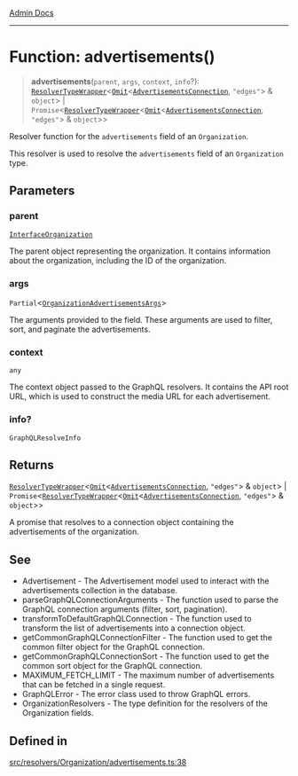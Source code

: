 [Admin Docs](/)

***

# Function: advertisements()

> **advertisements**(`parent`, `args`, `context`, `info`?): [`ResolverTypeWrapper`](../../../../types/generatedGraphQLTypes/type-aliases/ResolverTypeWrapper.md)\<[`Omit`](../../../../types/generatedGraphQLTypes/type-aliases/Omit.md)\<[`AdvertisementsConnection`](../../../../types/generatedGraphQLTypes/type-aliases/AdvertisementsConnection.md), `"edges"`\> & `object`\> \| `Promise`\<[`ResolverTypeWrapper`](../../../../types/generatedGraphQLTypes/type-aliases/ResolverTypeWrapper.md)\<[`Omit`](../../../../types/generatedGraphQLTypes/type-aliases/Omit.md)\<[`AdvertisementsConnection`](../../../../types/generatedGraphQLTypes/type-aliases/AdvertisementsConnection.md), `"edges"`\> & `object`\>\>

Resolver function for the `advertisements` field of an `Organization`.

This resolver is used to resolve the `advertisements` field of an `Organization` type.

## Parameters

### parent

[`InterfaceOrganization`](../../../../models/Organization/interfaces/InterfaceOrganization.md)

The parent object representing the organization. It contains information about the organization, including the ID of the organization.

### args

`Partial`\<[`OrganizationAdvertisementsArgs`](../../../../types/generatedGraphQLTypes/type-aliases/OrganizationAdvertisementsArgs.md)\>

The arguments provided to the field. These arguments are used to filter, sort, and paginate the advertisements.

### context

`any`

The context object passed to the GraphQL resolvers. It contains the API root URL, which is used to construct the media URL for each advertisement.

### info?

`GraphQLResolveInfo`

## Returns

[`ResolverTypeWrapper`](../../../../types/generatedGraphQLTypes/type-aliases/ResolverTypeWrapper.md)\<[`Omit`](../../../../types/generatedGraphQLTypes/type-aliases/Omit.md)\<[`AdvertisementsConnection`](../../../../types/generatedGraphQLTypes/type-aliases/AdvertisementsConnection.md), `"edges"`\> & `object`\> \| `Promise`\<[`ResolverTypeWrapper`](../../../../types/generatedGraphQLTypes/type-aliases/ResolverTypeWrapper.md)\<[`Omit`](../../../../types/generatedGraphQLTypes/type-aliases/Omit.md)\<[`AdvertisementsConnection`](../../../../types/generatedGraphQLTypes/type-aliases/AdvertisementsConnection.md), `"edges"`\> & `object`\>\>

A promise that resolves to a connection object containing the advertisements of the organization.

## See

 - Advertisement - The Advertisement model used to interact with the advertisements collection in the database.
 - parseGraphQLConnectionArguments - The function used to parse the GraphQL connection arguments (filter, sort, pagination).
 - transformToDefaultGraphQLConnection - The function used to transform the list of advertisements into a connection object.
 - getCommonGraphQLConnectionFilter - The function used to get the common filter object for the GraphQL connection.
 - getCommonGraphQLConnectionSort - The function used to get the common sort object for the GraphQL connection.
 - MAXIMUM_FETCH_LIMIT - The maximum number of advertisements that can be fetched in a single request.
 - GraphQLError - The error class used to throw GraphQL errors.
 - OrganizationResolvers - The type definition for the resolvers of the Organization fields.

## Defined in

[src/resolvers/Organization/advertisements.ts:38](https://github.com/Suyash878/talawa-api/blob/cfd688207611ba245c99edd8dbaccb2cdbf6a043/src/resolvers/Organization/advertisements.ts#L38)
